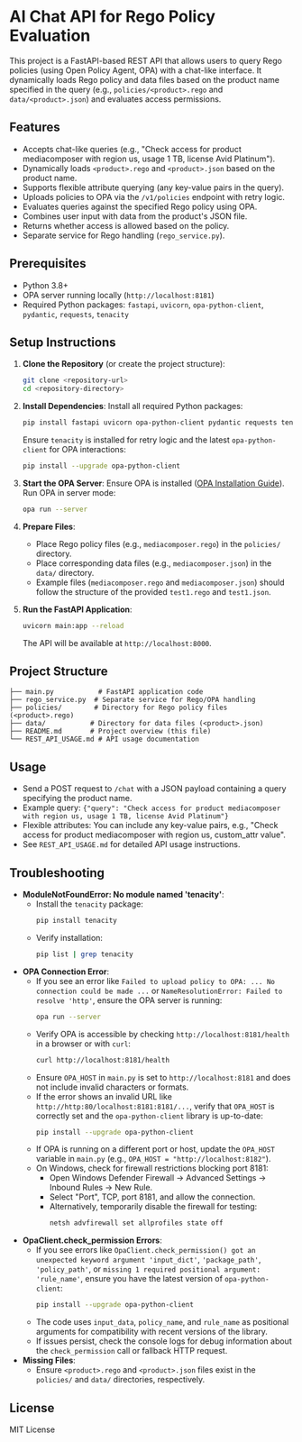 # AI Chat API for Rego Policy Evaluation

This project is a FastAPI-based REST API that allows users to query Rego policies (using Open Policy Agent, OPA) with a chat-like interface. It dynamically loads Rego policy and data files based on the product name specified in the query (e.g., `policies/<product>.rego` and `data/<product>.json`) and evaluates access permissions.

## Features
- Accepts chat-like queries (e.g., "Check access for product mediacomposer with region us, usage 1 TB, license Avid Platinum").
- Dynamically loads `<product>.rego` and `<product>.json` based on the product name.
- Supports flexible attribute querying (any key-value pairs in the query).
- Uploads policies to OPA via the `/v1/policies` endpoint with retry logic.
- Evaluates queries against the specified Rego policy using OPA.
- Combines user input with data from the product's JSON file.
- Returns whether access is allowed based on the policy.
- Separate service for Rego handling (`rego_service.py`).

## Prerequisites
- Python 3.8+
- OPA server running locally (`http://localhost:8181`)
- Required Python packages: `fastapi`, `uvicorn`, `opa-python-client`, `pydantic`, `requests`, `tenacity`

## Setup Instructions

1. **Clone the Repository** (or create the project structure):
   ```bash
   git clone <repository-url>
   cd <repository-directory>
   ```

2. **Install Dependencies**:
   Install all required Python packages:
   ```bash
   pip install fastapi uvicorn opa-python-client pydantic requests tenacity
   ```
   Ensure `tenacity` is installed for retry logic and the latest `opa-python-client` for OPA interactions:
   ```bash
   pip install --upgrade opa-python-client
   ```

3. **Start the OPA Server**:
   Ensure OPA is installed ([OPA Installation Guide](https://www.openpolicyagent.org/docs/latest/#running-opa)).
   Run OPA in server mode:
   ```bash
   opa run --server
   ```

4. **Prepare Files**:
   - Place Rego policy files (e.g., `mediacomposer.rego`) in the `policies/` directory.
   - Place corresponding data files (e.g., `mediacomposer.json`) in the `data/` directory.
   - Example files (`mediacomposer.rego` and `mediacomposer.json`) should follow the structure of the provided `test1.rego` and `test1.json`.

5. **Run the FastAPI Application**:
   ```bash
   uvicorn main:app --reload
   ```
   The API will be available at `http://localhost:8000`.

## Project Structure
```
├── main.py           # FastAPI application code
├── rego_service.py  # Separate service for Rego/OPA handling
├── policies/        # Directory for Rego policy files (<product>.rego)
├── data/           # Directory for data files (<product>.json)
├── README.md       # Project overview (this file)
└── REST_API_USAGE.md # API usage documentation
```

## Usage
- Send a POST request to `/chat` with a JSON payload containing a query specifying the product name.
- Example query: `{"query": "Check access for product mediacomposer with region us, usage 1 TB, license Avid Platinum"}`
- Flexible attributes: You can include any key-value pairs, e.g., "Check access for product mediacomposer with region us, custom_attr value".
- See `REST_API_USAGE.md` for detailed API usage instructions.

## Troubleshooting
- **ModuleNotFoundError: No module named 'tenacity'**:
  - Install the `tenacity` package:
    ```bash
    pip install tenacity
    ```
  - Verify installation:
    ```bash
    pip list | grep tenacity
    ```
- **OPA Connection Error**:
  - If you see an error like `Failed to upload policy to OPA: ... No connection could be made ...` or `NameResolutionError: Failed to resolve 'http'`, ensure the OPA server is running:
    ```bash
    opa run --server
    ```
  - Verify OPA is accessible by checking `http://localhost:8181/health` in a browser or with `curl`:
    ```bash
    curl http://localhost:8181/health
    ```
  - Ensure `OPA_HOST` in `main.py` is set to `http://localhost:8181` and does not include invalid characters or formats.
  - If the error shows an invalid URL like `http://http:80/localhost:8181:8181/...`, verify that `OPA_HOST` is correctly set and the `opa-python-client` library is up-to-date:
    ```bash
    pip install --upgrade opa-python-client
    ```
  - If OPA is running on a different port or host, update the `OPA_HOST` variable in `main.py` (e.g., `OPA_HOST = "http://localhost:8182"`).
  - On Windows, check for firewall restrictions blocking port 8181:
    - Open Windows Defender Firewall -> Advanced Settings -> Inbound Rules -> New Rule.
    - Select "Port", TCP, port 8181, and allow the connection.
    - Alternatively, temporarily disable the firewall for testing:
      ```bash
      netsh advfirewall set allprofiles state off
      ```
- **OpaClient.check_permission Errors**:
  - If you see errors like `OpaClient.check_permission() got an unexpected keyword argument 'input_dict'`, `'package_path'`, `'policy_path'`, or `missing 1 required positional argument: 'rule_name'`, ensure you have the latest version of `opa-python-client`:
    ```bash
    pip install --upgrade opa-python-client
    ```
  - The code uses `input_data`, `policy_name`, and `rule_name` as positional arguments for compatibility with recent versions of the library.
  - If issues persist, check the console logs for debug information about the `check_permission` call or fallback HTTP request.
- **Missing Files**:
  - Ensure `<product>.rego` and `<product>.json` files exist in the `policies/` and `data/` directories, respectively.

## License
MIT License